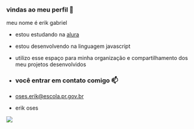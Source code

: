 ### vindas ao meu perfil 💙

meu nome é erik gabriel

- estou estudando na [alura](https://www.alura.com.br)
- estou desenvolvendo na linguagem javascript
- utilizo esse espaço para minha organização e compartilhamento dos meu projetos desenvolvidos

- ### você entrar em contato comigo 📫

- oses.erik@escola.pr.gov.br

- erik oses

![](https://media.tenor.com/Du3ZrK0bApgAAAAM/luka-doncic-thumbs-up.gif)
